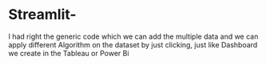 # Streamlit-
I had right the generic code which we can add the multiple data and we can apply different Algorithm on the dataset by just clicking, just like Dashboard we create in the Tableau or Power Bi    
